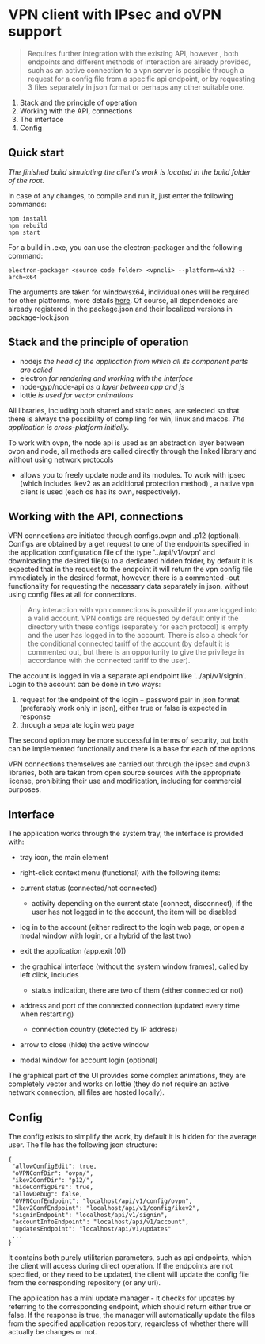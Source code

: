 # VPN client with IPsec and oVPN support

> Requires further integration
with the existing API, however
, both endpoints and different methods of interaction are already provided,
such as an active connection to a vpn server is possible
through a request for a config file from a specific
api endpoint, or by requesting 3 files separately in json format or perhaps
any other suitable one.

1. Stack and the principle of operation
2. Working with the API, connections
3. The interface
4. Config

## Quick start

*The finished build simulating the client's work is located in the build folder of the root.*

In case of any changes, 
to compile and run it, just enter the following commands:

```
npm install
npm rebuild
npm start
``` 

For a build in .exe, you can use the electron-packager and the following command:

```
electron-packager <source code folder> <vpncli> --platform=win32 --arch=x64
``` 

The arguments are taken for windowsx64, individual ones will be required for other platforms, more details [here](https://github.com/electron-userland/electron-packager ).
Of course, all dependencies are already registered in the package.json
and their localized versions in package-lock.json

## Stack and the principle of operation

- nodejs *the head of the application from which all its component parts are called*
- electron *for rendering and working with the interface*
- node-gyp/node-api *as a layer between cpp and js*
- lottie *is used for vector animations*

All libraries, including both shared and static ones, are selected
so that there is always the possibility of compiling for win, linux and macos. 
*The application is cross-platform initially.*

To work with ovpn, the node api is used as an abstraction layer between ovpn and node, all methods are called
directly through the linked library and without using network protocols 
+ allows you to freely update node and its modules. To work with ipsec (which includes ikev2 as an additional protection method)
, a native vpn client is used (each os has its own, respectively).

## Working with the API, connections

VPN connections are initiated through configs.ovpn and .p12 (optional). Configs are obtained by a get request
to one of the endpoints specified in the application configuration file of the type '../api/v1/ovpn' and downloading the desired file(s)
to a dedicated hidden folder, by default it is expected that in the request to the endpoint 
it will return the vpn config file immediately in the desired format, however, there is a commented
-out functionality for requesting the necessary data separately in json,
without using config files at all for connections. 
 
> Any interaction with vpn connections is possible if you are logged into a valid account. VPN configs are requested by default only if the directory with these configs (separately for each protocol) is empty and the user has logged in to the account.
There is also a check for the conditional connected tariff of the account (by default it is commented out, but there is an opportunity to give the privilege in accordance with the connected tariff to the user).

The account is logged in via a separate api endpoint like '../api/v1/signin'. Login to the account can be done in two ways:

1. request for the endpoint of the login + password pair in json format (preferably work only in json), either true or false is expected in response
2. through a separate login web page
 
The second option may be more successful in terms of security, 
but both can be implemented functionally and there is a base for each of the options.
 
VPN connections themselves are carried out through the ipsec and ovpn3 libraries, 
both are taken from open source sources with the appropriate license, 
prohibiting their use and modification, including for commercial purposes.
 
## Interface
  
The application works through the system tray, the interface is provided with:
  
- tray icon, the main element
- right-click context menu (functional) with the following items:
- current status (connected/not connected)
  - activity depending on the current state (connect, disconnect), if the user has not logged in to the account, the item will be disabled
- log in to the account (either redirect to the login web page, or open a modal window with login, or a hybrid of the last two)
- exit the application (app.exit (0))
    
- the graphical interface (without the system window frames), called by left click, includes 
  - status indication, there are two of them (either connected or not)
- address and port of the connected connection (updated every time when restarting)
  - connection country (detected by IP address)
- arrow to close (hide) the active window
    
- modal window for account login (optional)
  
The graphical part of the UI provides some complex animations, they are completely vector and works on lottie 
(they do not require an active network connection, all files are hosted locally).
  
## Config
   
The config exists to simplify the work, by default it is hidden for the average user. The file has the following json structure:
   
 ```
{
  "allowConfigEdit": true,
  "oVPNConfDir": "ovpn/",
  "ikev2ConfDir": "p12/",
  "hideConfigDirs": true,
  "allowDebug": false,
  "OVPNConfEndpoint": "localhost/api/v1/config/ovpn",
  "Ikev2ConfEndpoint": "localhost/api/v1/config/ikev2",
  "signinEndpoint": "localhost/api/v1/signin",
  "accountInfoEndpoint": "localhost/api/v1/account",
  "updatesEndpoint": "localhost/api/v1/updates"
  ...
}
```

It contains both purely utilitarian parameters, such as api endpoints,
which the client will access during direct operation. If the endpoints are not specified, or they need to be updated, the client will update the config file from the corresponding repository (or any uri).

The application has a mini update manager - it checks for updates by referring to the corresponding endpoint, which should return either true or false. If the response is true, the manager
will automatically update the files from the specified application repository, regardless of whether there will actually be changes or not.
